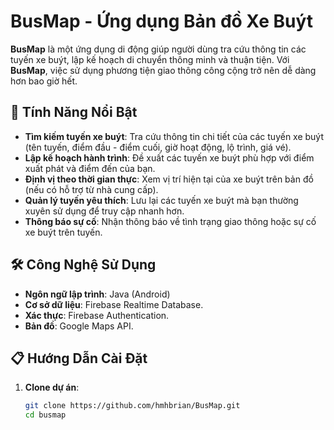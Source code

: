 # BusMap - Ứng dụng Bản đồ Xe Buýt


**BusMap** là một ứng dụng di động giúp người dùng tra cứu thông tin các tuyến xe buýt, lập kế hoạch di chuyển thông minh và thuận tiện. Với **BusMap**, việc sử dụng phương tiện giao thông công cộng trở nên dễ dàng hơn bao giờ hết.

## 🌟 Tính Năng Nổi Bật

- **Tìm kiếm tuyến xe buýt**: Tra cứu thông tin chi tiết của các tuyến xe buýt (tên tuyến, điểm đầu - điểm cuối, giờ hoạt động, lộ trình, giá vé).
- **Lập kế hoạch hành trình**: Đề xuất các tuyến xe buýt phù hợp với điểm xuất phát và điểm đến của bạn.
- **Định vị theo thời gian thực**: Xem vị trí hiện tại của xe buýt trên bản đồ (nếu có hỗ trợ từ nhà cung cấp).
- **Quản lý tuyến yêu thích**: Lưu lại các tuyến xe buýt mà bạn thường xuyên sử dụng để truy cập nhanh hơn.
- **Thông báo sự cố**: Nhận thông báo về tình trạng giao thông hoặc sự cố xe buýt trên tuyến.

## 🛠️ Công Nghệ Sử Dụng

- **Ngôn ngữ lập trình**: Java (Android)
- **Cơ sở dữ liệu**: Firebase Realtime Database.
- **Xác thực**: Firebase Authentication.
- **Bản đồ**: Google Maps API.
## 📋 Hướng Dẫn Cài Đặt

1. **Clone dự án**:  
   ```bash
   git clone https://github.com/hmhbrian/BusMap.git
   cd busmap
